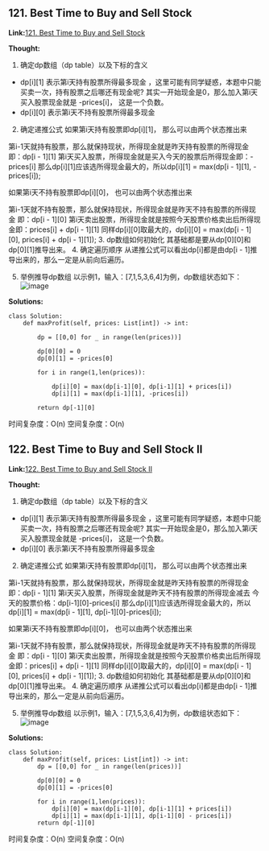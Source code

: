## 121. Best Time to Buy and Sell Stock ##

**Link:**[121. Best Time to Buy and Sell Stock](https://leetcode.com/problems/best-time-to-buy-and-sell-stock/description/)

**Thought:**
1. 确定dp数组（dp table）以及下标的含义
- dp[i][1] 表示第i天持有股票所得最多现金 ，这里可能有同学疑惑，本题中只能买卖一次，持有股票之后哪还有现金呢? 其实一开始现金是0，那么加入第i天买入股票现金就是 -prices[i]， 这是一个负数。
- dp[i][0] 表示第i天不持有股票所得最多现金
2. 确定递推公式
  如果第i天持有股票即dp[i][1]， 那么可以由两个状态推出来

  第i-1天就持有股票，那么就保持现状，所得现金就是昨天持有股票的所得现金 即：dp[i - 1][1]
  第i天买入股票，所得现金就是买入今天的股票后所得现金即：-prices[i]
  那么dp[i][1]应该选所得现金最大的，所以dp[i][1] = max(dp[i - 1][1], -prices[i]);

  如果第i天不持有股票即dp[i][0]， 也可以由两个状态推出来

  第i-1天就不持有股票，那么就保持现状，所得现金就是昨天不持有股票的所得现金 即：dp[i - 1][0]
  第i天卖出股票，所得现金就是按照今天股票价格卖出后所得现金即：prices[i] + dp[i - 1][1]
  同样dp[i][0]取最大的，dp[i][0] = max(dp[i - 1][0], prices[i] + dp[i - 1][1]);
3. dp数组如何初始化
  其基础都是要从dp[0][0]和dp[0][1]推导出来。
4. 确定遍历顺序
  从递推公式可以看出dp[i]都是由dp[i - 1]推导出来的，那么一定是从前向后遍历。

5. 举例推导dp数组
  以示例1，输入：[7,1,5,3,6,4]为例，dp数组状态如下：
  ![image](https://user-images.githubusercontent.com/69004164/215156197-72831030-8486-47a5-9dd8-0720c39283a3.png)

**Solutions:**
```
class Solution:
    def maxProfit(self, prices: List[int]) -> int:

        dp = [[0,0] for _ in range(len(prices))]

        dp[0][0] = 0
        dp[0][1] = -prices[0]

        for i in range(1,len(prices)):

            dp[i][0] = max(dp[i-1][0], dp[i-1][1] + prices[i])
            dp[i][1] = max(dp[i-1][1], -prices[i])

        return dp[-1][0]
```
时间复杂度：O(n)
空间复杂度：O(n)

## 122. Best Time to Buy and Sell Stock II ##

**Link:**[122. Best Time to Buy and Sell Stock II](https://leetcode.com/problems/best-time-to-buy-and-sell-stock-ii/description/)

**Thought:**
1. 确定dp数组（dp table）以及下标的含义
- dp[i][1] 表示第i天持有股票所得最多现金 ，这里可能有同学疑惑，本题中只能买卖一次，持有股票之后哪还有现金呢? 其实一开始现金是0，那么加入第i天买入股票现金就是 -prices[i]， 这是一个负数。
- dp[i][0] 表示第i天不持有股票所得最多现金
2. 确定递推公式
  如果第i天持有股票即dp[i][1]， 那么可以由两个状态推出来

  第i-1天就持有股票，那么就保持现状，所得现金就是昨天持有股票的所得现金 即：dp[i - 1][1]
  第i天买入股票，所得现金就是昨天不持有股票的所得现金减去 今天的股票价格：dp[i-1][0]-prices[i]
  那么dp[i][1]应该选所得现金最大的，所以dp[i][1] = max(dp[i - 1][1], dp[i-1][0]-prices[i]);

  如果第i天不持有股票即dp[i][0]， 也可以由两个状态推出来

  第i-1天就不持有股票，那么就保持现状，所得现金就是昨天不持有股票的所得现金 即：dp[i - 1][0]
  第i天卖出股票，所得现金就是按照今天股票价格卖出后所得现金即：prices[i] + dp[i - 1][1]
  同样dp[i][0]取最大的，dp[i][0] = max(dp[i - 1][0], prices[i] + dp[i - 1][1]);
3. dp数组如何初始化
  其基础都是要从dp[0][0]和dp[0][1]推导出来。
4. 确定遍历顺序
  从递推公式可以看出dp[i]都是由dp[i - 1]推导出来的，那么一定是从前向后遍历。

5. 举例推导dp数组
  以示例1，输入：[7,1,5,3,6,4]为例，dp数组状态如下：
  ![image](https://user-images.githubusercontent.com/69004164/215156197-72831030-8486-47a5-9dd8-0720c39283a3.png)

**Solutions:**
```
class Solution:
    def maxProfit(self, prices: List[int]) -> int:
        dp = [[0,0] for _ in range(len(prices))]

        dp[0][0] = 0
        dp[0][1] = -prices[0]

        for i in range(1,len(prices)):
            dp[i][0] = max(dp[i-1][0], dp[i-1][1] + prices[i])
            dp[i][1] = max(dp[i-1][1], dp[i-1][0] - prices[i])
        return dp[-1][0]
```
时间复杂度：O(n)
空间复杂度：O(n)
